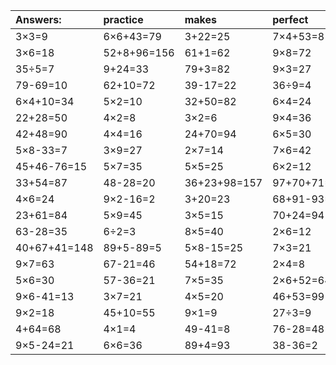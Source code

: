 | Answers: | practice | makes | perfect | ! |
| :--- | :--- | :--- | :--- | :--- |
| 3×3=9 | 6×6+43=79 | 3+22=25 | 7×4+53=81 | 95-34=61 | 
| 3×6=18 | 52+8+96=156 | 61+1=62 | 9×8=72 | 4×7=28 | 
| 35÷5=7 | 9+24=33 | 79+3=82 | 9×3=27 | 4×8=32 | 
| 79-69=10 | 62+10=72 | 39-17=22 | 36÷9=4 | 26+62-79=9 | 
| 6×4+10=34 | 5×2=10 | 32+50=82 | 6×4=24 | 8×4-3=29 | 
| 22+28=50 | 4×2=8 | 3×2=6 | 9×4=36 | 2×3+3=9 | 
| 42+48=90 | 4×4=16 | 24+70=94 | 6×5=30 | 85-62=23 | 
| 5×8-33=7 | 3×9=27 | 2×7=14 | 7×6=42 | 1×8=8 | 
| 45+46-76=15 | 5×7=35 | 5×5=25 | 6×2=12 | 94-76=18 | 
| 33+54=87 | 48-28=20 | 36+23+98=157 | 97+70+71=238 | 78+91-39=130 | 
| 4×6=24 | 9×2-16=2 | 3+20=23 | 68+91-93=66 | 57+76-50=83 | 
| 23+61=84 | 5×9=45 | 3×5=15 | 70+24=94 | 20÷5=4 | 
| 63-28=35 | 6÷2=3 | 8×5=40 | 2×6=12 | 8×2=16 | 
| 40+67+41=148 | 89+5-89=5 | 5×8-15=25 | 7×3=21 | 27+43=70 | 
| 9×7=63 | 67-21=46 | 54+18=72 | 2×4=8 | 18÷2=9 | 
| 5×6=30 | 57-36=21 | 7×5=35 | 2×6+52=64 | 3×6-9=9 | 
| 9×6-41=13 | 3×7=21 | 4×5=20 | 46+53=99 | 7×4=28 | 
| 9×2=18 | 45+10=55 | 9×1=9 | 27÷3=9 | 8×1=8 | 
| 4+64=68 | 4×1=4 | 49-41=8 | 76-28=48 | 91+51+93=235 | 
| 9×5-24=21 | 6×6=36 | 89+4=93 | 38-36=2 | 7×8=56 | 
